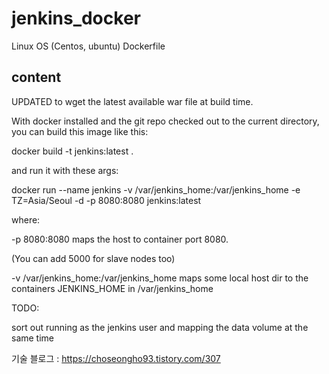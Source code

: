 # jenkins_docker
Linux OS (Centos, ubuntu) Dockerfile 

## content
UPDATED to wget the latest available war file at build time.

With docker installed and the git repo checked out to the current directory, you can build this image like this:

docker build -t jenkins:latest .

and run it with these args:

docker run --name jenkins -v /var/jenkins_home:/var/jenkins_home -e TZ=Asia/Seoul -d -p 8080:8080 jenkins:latest

where:

-p 8080:8080 maps the host to container port 8080.

(You can add 5000 for slave nodes too)

-v /var/jenkins_home:/var/jenkins_home maps some local host dir to the containers JENKINS_HOME in /var/jenkins_home

TODO:

sort out running as the jenkins user and mapping the data volume at the same time


기술 블로그 : https://choseongho93.tistory.com/307
